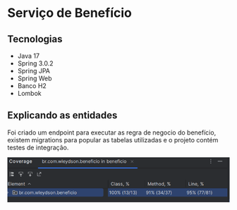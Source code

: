 # Serviço de Benefício

## Tecnologias
- Java 17
- Spring 3.0.2
- Spring JPA
- Spring Web
- Banco H2
- Lombok

## Explicando as entidades
Foi criado um endpoint para executar as regra de negocio do benefício, existem migrations 
para popular as tabelas utilizadas e o projeto contém testes de integração.

![img.png](img.png)


